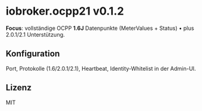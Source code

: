 # iobroker.ocpp21 v0.1.2
**Focus**: vollständige OCPP **1.6J** Datenpunkte (MeterValues + Status) • plus 2.0.1/2.1 Unterstützung.

## Konfiguration
Port, Protokolle (1.6/2.0.1/2.1), Heartbeat, Identity-Whitelist in der Admin-UI.

## Lizenz
MIT